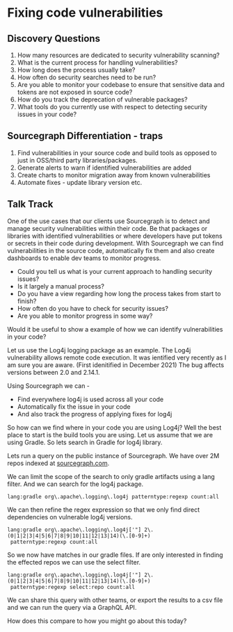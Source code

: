 # Fixing code vulnerabilities


## Discovery Questions

1. How many resources are dedicated to security vulnerability scanning?
2. What is the current process for handling vulnerabilities?
3. How long does the process usually take?
4. How often do security searches need to be run?
5. Are you able to monitor your codebase to ensure that sensitive data and tokens are not exposed in source code?
6. How do you track the deprecation of vulnerable packages?
7. What tools do you currently use with respect to detecting security issues in your code?

## Sourcegraph Differentiation - traps

1. Find vulnerabilities in your source code and build tools as opposed to just in OSS/third party libraries/packages.
2. Generate alerts to warn if identified vulnerabilities are added
3. Create charts to monitor migration away from known vulnerabilities
4. Automate fixes - update library version etc.

## Talk Track

One of the use cases that our clients use Sourcegraph is to detect and manage security vulnerabilities within their code. Be that packages or libraries with identified vulnerabilities or where developers have put tokens or secrets in their code during development. With Sourcegraph we can find vulnerabilities in the source code, automatically fix them and also create dashboards to enable dev teams to monitor progress.

* Could you tell us what is your current approach to handling security issues? 
* Is it largely a manual process? 
* Do you have a view regarding how long the process takes from start to finish? 
* How often do you have to check for security issues? 
* Are you able to monitor progress in some way?

Would it be useful to show a example of how we can identify vulnerabilities in your code?

Let us use the Log4j logging package as an example. The Log4j vulnerability allows remote code execution. It was ientified very recently as I am sure you are aware. (First idenitified in December 2021) The bug affects versions between 2.0 and 2.14.1.

Using Sourcegraph we can -

* Find everywhere log4j is used across all your code
* Automatically fix the issue in your code
* And also track the progress of applying fixes for log4j

So how can we find where in your code you are using Log4j? Well the best place to start is the build tools you are using. Let us assume that we are using Gradle. So lets search in Gradle for log4j library.

Lets run a query on the public instance of Sourcegraph. We have over 2M repos indexed at [sourcegraph.com](sourcegraph.com). 

We can limit the scope of the search to only gradle artifacts using a lang filter. And we can search for the log4j package.

```sourcegraph
lang:gradle org\.apache\.logging\.log4j patterntype:regexp count:all
```
We can then refine the regex expression so that we only find direct dependencies on vulnerable log4j versions.

```sourcegraph
lang:gradle org\.apache\.logging\.log4j['"] 2\.(0|1|2|3|4|5|6|7|8|9|10|11|12|13|14)(\.[0-9]+)
 patterntype:regexp count:all
```

So we now have matches in our gradle files. If are only interested in finding the effected repos we can use the select filter.

```sourcegraph
lang:gradle org\.apache\.logging\.log4j['"] 2\.(0|1|2|3|4|5|6|7|8|9|10|11|12|13|14)(\.[0-9]+)
 patterntype:regexp select:repo count:all
```

We can share this query with other teams, or export the results to a csv file and we can run the query via a GraphQL API. 

How does this compare to how you might go about this today?
